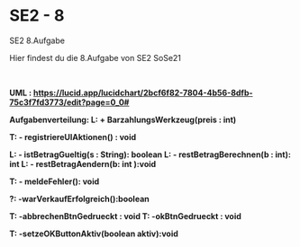 # SE2 - 8
 SE2 8.Aufgabe

Hier findest du die 8.Aufgabe von SE2 SoSe21

<br>
<p>
 
<b> UML <b>:
https://lucid.app/lucidchart/2bcf6f82-7804-4b56-8dfb-75c3f7fd3773/edit?page=0_0#
<p>

Aufgabenverteilung:
L: + BarzahlungsWerkzeug(preis : int)

T: - registriereUIAktionen() : void

L: - istBetragGueltig(s : String): boolean
L: - restBetragBerechnen(b : int): int
L: - restBetragAendern(b: int ):void

T: - meldeFehler(): void 

?: -warVerkaufErfolgreich():boolean

T: -abbrechenBtnGedrueckt : void
T: -okBtnGedrueckt : void 

T: -setzeOKButtonAktiv(boolean aktiv):void

